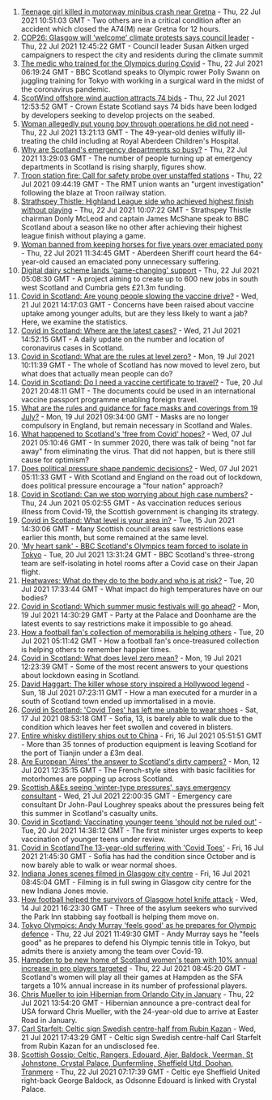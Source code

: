 1. [Teenage girl killed in motorway minibus crash near Gretna](https://www.bbc.co.uk/news/uk-scotland-south-scotland-57923753) - Thu, 22 Jul 2021 10:51:03 GMT - Two others are in a critical condition after an accident which closed the A74(M) near Gretna for 12 hours.
2. [COP26: Glasgow will 'welcome' climate protests says council leader](https://www.bbc.co.uk/news/uk-scotland-57927933) - Thu, 22 Jul 2021 12:45:22 GMT - Council leader Susan Aitken urged campaigners to respect the city and residents during the climate summit
3. [The medic who trained for the Olympics during Covid](https://www.bbc.co.uk/sport/olympics/57585733) - Thu, 22 Jul 2021 06:19:24 GMT - BBC Scotland speaks to Olympic rower Polly Swann on juggling training for Tokyo with working in a surgical ward in the midst of the coronavirus pandemic.
4. [ScotWind offshore wind auction attracts 74 bids](https://www.bbc.co.uk/news/uk-scotland-scotland-business-57904501) - Thu, 22 Jul 2021 12:53:52 GMT - Crown Estate Scotland says 74 bids have been lodged by developers seeking to develop projects on the seabed.
5. [Woman allegedly put young boy through operations he did not need](https://www.bbc.co.uk/news/uk-scotland-north-east-orkney-shetland-57926971) - Thu, 22 Jul 2021 13:21:13 GMT - The 49-year-old denies wilfully ill-treating the child including at Royal Aberdeen Children's Hospital.
6. [Why are Scotland's emergency departments so busy?](https://www.bbc.co.uk/news/uk-scotland-57903066) - Thu, 22 Jul 2021 13:29:03 GMT - The number of people turning up at emergency departments in Scotland is rising sharply, figures show.
7. [Troon station fire: Call for safety probe over unstaffed stations](https://www.bbc.co.uk/news/uk-scotland-glasgow-west-57927724) - Thu, 22 Jul 2021 09:44:19 GMT - The RMT union wants an "urgent investigation" following the blaze at Troon railway station.
8. [Strathspey Thistle: Highland League side who achieved highest finish without playing](https://www.bbc.co.uk/sport/football/57796420) - Thu, 22 Jul 2021 10:07:22 GMT - Strathspey Thistle chairman Donly McLeod and captain James McShane speak to BBC Scotland about a season like no other after achieving their highest league finish without playing a game.
9. [Woman banned from keeping horses for five years over emaciated pony](https://www.bbc.co.uk/news/uk-scotland-north-east-orkney-shetland-57926970) - Thu, 22 Jul 2021 11:34:45 GMT - Aberdeen Sheriff court heard the 64-year-old caused an emaciated pony unnecessary suffering.
10. [Digital dairy scheme lands 'game-changing' support](https://www.bbc.co.uk/news/uk-scotland-south-scotland-57914520) - Thu, 22 Jul 2021 05:08:30 GMT - A project aiming to create up to 600 new jobs in south west Scotland and Cumbria gets £21.3m funding.
11. [Covid in Scotland: Are young people slowing the vaccine drive?](https://www.bbc.co.uk/news/uk-scotland-57915106) - Wed, 21 Jul 2021 14:17:03 GMT - Concerns have been raised about vaccine uptake among younger adults, but are they less likely to want a jab? Here, we examine the statistics.
12. [Covid in Scotland: Where are the latest cases?](https://www.bbc.co.uk/news/uk-scotland-53511877) - Wed, 21 Jul 2021 14:52:15 GMT - A daily update on the number and location of coronavirus cases in Scotland.
13. [Covid in Scotland: What are the rules at level zero?](https://www.bbc.co.uk/news/uk-scotland-53166816) - Mon, 19 Jul 2021 10:11:39 GMT - The whole of Scotland has now moved to level zero, but what does that actually mean people can do?
14. [Covid in Scotland: Do I need a vaccine certificate to travel?](https://www.bbc.co.uk/news/uk-scotland-57519070) - Tue, 20 Jul 2021 20:48:11 GMT - The documents could be used in an international vaccine passport programme enabling foreign travel.
15. [What are the rules and guidance for face masks and coverings from 19 July?](https://www.bbc.co.uk/news/health-51205344) - Mon, 19 Jul 2021 09:34:00 GMT - Masks are no longer compulsory in England, but remain necessary in Scotland and Wales.
16. [What happened to Scotland's 'free from Covid' hopes?](https://www.bbc.co.uk/news/uk-scotland-57742212) - Wed, 07 Jul 2021 05:10:46 GMT - In summer 2020, there was talk of being "not far away" from eliminating the virus. That did not happen, but is there still cause for optimism?
17. [Does political pressure shape pandemic decisions?](https://www.bbc.co.uk/news/uk-scotland-scotland-politics-57737414) - Wed, 07 Jul 2021 05:11:33 GMT - With Scotland and England on the road out of lockdown, does political pressure encourage a "four nation" approach?
18. [Covid in Scotland: Can we stop worrying about high case numbers?](https://www.bbc.co.uk/news/uk-scotland-57581952) - Thu, 24 Jun 2021 05:02:55 GMT - As vaccination reduces serious illness from Covid-19, the Scottish government is changing its strategy.
19. [Covid in Scotland: What level is your area in?](https://www.bbc.co.uk/news/uk-scotland-57076243) - Tue, 15 Jun 2021 14:30:06 GMT - Many Scottish council areas saw restrictions ease earlier this month, but some remained at the same level.
20. ['My heart sank' - BBC Scotland's Olympics team forced to isolate in Tokyo](https://www.bbc.co.uk/news/uk-scotland-57903624) - Tue, 20 Jul 2021 13:31:24 GMT - BBC Scotland's three-strong team are self-isolating in hotel rooms after a Covid case on their Japan flight.
21. [Heatwaves: What do they do to the body and who is at risk?](https://www.bbc.co.uk/news/health-49112807) - Tue, 20 Jul 2021 17:33:44 GMT - What impact do high temperatures have on our bodies?
22. [Covid in Scotland: Which summer music festivals will go ahead?](https://www.bbc.co.uk/news/uk-scotland-57887600) - Mon, 19 Jul 2021 14:30:29 GMT - Party at the Palace and Doonhame are the latest events to say restrictions make it impossible to go ahead.
23. [How a football fan's collection of memorabilia is helping others](https://www.bbc.co.uk/news/uk-england-57655620) - Tue, 20 Jul 2021 05:11:42 GMT - How a football fan's once-treasured collection is helping others to remember happier times.
24. [Covid in Scotland: What does level zero mean?](https://www.bbc.co.uk/news/uk-scotland-57838053) - Mon, 19 Jul 2021 12:23:39 GMT - Some of the most recent answers to your questions about lockdown easing in Scotland.
25. [David Haggart: The killer whose story inspired a Hollywood legend](https://www.bbc.co.uk/news/uk-scotland-south-scotland-57650595) - Sun, 18 Jul 2021 07:23:11 GMT - How a man executed for a murder in a south of Scotland town ended up immortalised in a movie.
26. [Covid in Scotland: 'Covid Toes' has left me unable to wear shoes](https://www.bbc.co.uk/news/uk-scotland-57865404) - Sat, 17 Jul 2021 08:53:18 GMT - Sofia, 13, is barely able to walk due to the condition which leaves her feet swollen and covered in blisters.
27. [Entire whisky distillery ships out to China](https://www.bbc.co.uk/news/uk-scotland-scotland-business-57825081) - Fri, 16 Jul 2021 05:51:51 GMT - More than 35 tonnes of production equipment is leaving Scotland for the port of Tianjin under a £3m deal.
28. [Are European 'Aires' the answer to Scotland's dirty campers?](https://www.bbc.co.uk/news/uk-scotland-57803377) - Mon, 12 Jul 2021 12:35:15 GMT - The French-style sites with basic facilities for motorhomes are popping up across Scotland.
29. [Scottish A&Es seeing 'winter-type pressures', says emergency consultant](https://www.bbc.co.uk/news/uk-scotland-57919940) - Wed, 21 Jul 2021 22:00:35 GMT - Emergency care consultant Dr John-Paul Loughrey speaks about the pressures being felt this summer in Scotland's casualty units.
30. [Covid in Scotland: Vaccinating younger teens 'should not be ruled out'](https://www.bbc.co.uk/news/uk-scotland-57906908) - Tue, 20 Jul 2021 14:38:12 GMT - The first minister urges experts to keep vaccination of younger teens under review.
31. [Covid in ScotlandThe 13-year-old suffering with 'Covid Toes'](https://www.bbc.co.uk/news/uk-scotland-57867125) - Fri, 16 Jul 2021 21:45:30 GMT - Sofia has had the condition since October and is now barely able to walk or wear normal shoes.
32. [Indiana Jones scenes filmed in Glasgow city centre](https://www.bbc.co.uk/news/uk-scotland-57861704) - Fri, 16 Jul 2021 08:45:04 GMT - Filming is in full swing in Glasgow city centre for the new Indiana Jones movie.
33. [How football helped the survivors of Glasgow hotel knife attack](https://www.bbc.co.uk/news/uk-scotland-57841539) - Wed, 14 Jul 2021 16:23:30 GMT - Three of the asylum seekers who survived the Park Inn stabbing say football is helping them move on.
34. [Tokyo Olympics: Andy Murray 'feels good' as he prepares for Olympic defence](https://www.bbc.co.uk/sport/olympics/57925491) - Thu, 22 Jul 2021 11:49:30 GMT - Andy Murray says he "feels good" as he prepares to defend his Olympic tennis title in Tokyo, but admits there is anxiety among the team over Covid-19.
35. [Hampden to be new home of Scotland women's team with 10% annual increase in pro players targeted](https://www.bbc.co.uk/sport/football/57926179) - Thu, 22 Jul 2021 08:45:20 GMT - Scotland's women will play all their games at Hampden as the SFA targets a 10% annual increase in its number of professional players.
36. [Chris Mueller to join Hibernian from Orlando City in January](https://www.bbc.co.uk/sport/football/57932771) - Thu, 22 Jul 2021 13:54:20 GMT - Hibernian announce a pre-contract deal for USA forward Chris Mueller, with the 24-year-old due to arrive at Easter Road in January.
37. [Carl Starfelt: Celtic sign Swedish centre-half from Rubin Kazan](https://www.bbc.co.uk/sport/football/57844402) - Wed, 21 Jul 2021 17:43:29 GMT - Celtic sign Swedish centre-half Carl Starfelt from Rubin Kazan for an undisclosed fee.
38. [Scottish Gossip: Celtic, Rangers, Edouard, Ajer, Baldock, Veerman, St Johnstone, Crystal Palace, Dunfermline, Sheffield Utd, Doohan, Tranmere](https://www.bbc.co.uk/sport/football/57925859) - Thu, 22 Jul 2021 07:17:39 GMT - Celtic eye Sheffield United right-back George Baldock, as Odsonne Edouard is linked with Crystal Palace.

